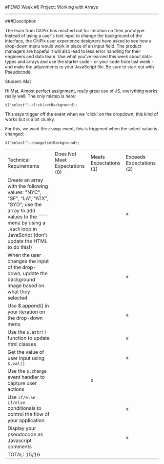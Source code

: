#FEWD Week #6 Project: Working with Arrays

---


###Description


The team from CitiPix has reached out for iteration on their prototype.  Instead of using a user's text input to change the background of the interface, the CitiPix user experience designers have asked to see how a drop-down menu would work in place of an input field.  The product managers are hopeful it will also lead to less error handling for their engineers and data team.  Use what you've learned this week about data-types and arrays and use the starter code - or your code from last week - and make the adjustments to your JavaScript file. Be sure to start out with Pseudocode.

Student: Mat

Hi Mat,
Almost perfect assignment, really great use of JS, everything works really well.
The only mistep is here:
```
$("select").click(setBackground);
```
This says trigger off the event when we 'click' on the dropdown, this kind of works but is a bit clunky.

For this, we want the `change` event, this is triggered when the select value is changed:
```
$("select").change(setBackground);
```

|                                                                                                                                                                                                        |                                |                        |                          |
|--------------------------------------------------------------------------------------------------------------------------------------------------------------------------------------------------------|--------------------------------|------------------------|--------------------------|
| Technical Requirements                                                                                                                                                                                 | Does Not Meet Expectations (0) | Meets Expectations (1) | Exceeds Expectations (2) |
| Create an array with the following values: "NYC", "SF", "LA", "ATX", "SYD"; use the array to add values to the `````` menu by using a ```.each``` loop in JavaScript (don't update the HTML to do this!) |                                |                        |           x               |
| When the user changes the input of the drop-down, update the background image based on what they selected                                                                                              |                                |                        |            x              |
| Use $.append() in your iteration on the drop-down menu                                                                                                                                                 |                                |                        |            x              |
| Use the ```$.attr()``` function to update html classes                                                                                                                                                 |                                |                        |            x              |
| Get the value of user input using ```$.val()```                                                                                                                                                        |                                |                        |            x              |
| Use the ```$.change``` event handler to capture user actions                                                                                                                                           |                                |          x              |                          |
| Use ```if/else if/else ``` conditionals to control the flow of your application                                                                                                                        |                                |                        |            x              |
| Display your pseudocode as Javascript comments                                                                                                                                                         |                                |                        |            x              |
| TOTAL: 15/16                                                                                                                                                                                       |                                |                        |                          |
